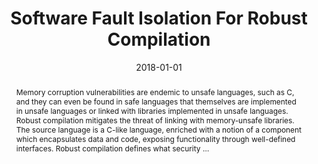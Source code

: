 ---
title: "Software Fault Isolation For Robust Compilation"
abstract: "Memory corruption vulnerabilities are endemic to unsafe languages, such as C, and they can even be found in safe languages that themselves are implemented in unsafe languages or linked with libraries implemented in unsafe languages. Robust compilation mitigates the threat of linking with memory-unsafe libraries. The source language is a C-like language, enriched with a notion of a component which encapsulates data and code, exposing functionality through well-defined interfaces. Robust compilation defines what security …"
date: 2018-01-01
venue: ""
paperurl: https://arxiv.org/abs/1802.01044
authors: "Ana Nora Evans"
awards: ""
---